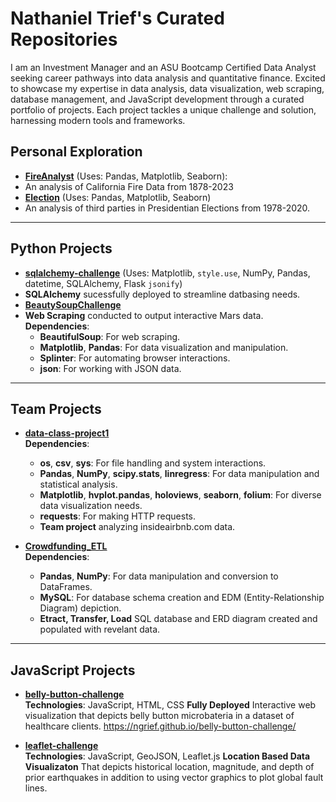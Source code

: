 # Nathaniel Trief's Curated Repositories
I am an Investment Manager and an ASU Bootcamp Certified Data Analyst seeking career pathways into data analysis and quantitative finance. Excited to showcase my expertise in data analysis, data visualization, web scraping, database management, and JavaScript development through a curated portfolio of projects. Each project tackles a unique challenge and solution, harnessing modern tools and frameworks.    

## Personal Exploration
- **[FireAnalyst](https://github.com/ngrief/FireAnalyst.git)** (Uses: Pandas, Matplotlib, Seaborn):
- An analysis of California Fire Data from 1878-2023
- **[Election](https://github.com/ngrief/Election.git)** (Uses: Pandas, Matplotlib, Seaborn)
- An analysis of third parties in Presidentian Elections from 1978-2020.

---

## Python Projects
- **[sqlalchemy-challenge](https://github.com/ngrief/sqlalchemy-challenge.git)** (Uses: Matplotlib, `style.use`, NumPy, Pandas, datetime, SQLAlchemy, Flask `jsonify`)
- **SQLAlchemy** sucessfully deployed to streamline datbasing needs. 
- **[BeautySoupChallenge](https://github.com/ngrief/BeautySoupChallenge.git)**  
- **Web Scraping** conducted to output interactive Mars data. 
  **Dependencies**:  
  - **BeautifulSoup**: For web scraping.
  - **Matplotlib**, **Pandas**: For data visualization and manipulation.
  - **Splinter**: For automating browser interactions.
  - **json**: For working with JSON data.

---

## Team Projects
- **[data-class-project1](https://github.com/ngrief/data-class-project1.git)**  
  **Dependencies**:  
  - **os**, **csv**, **sys**: For file handling and system interactions.
  - **Pandas**, **NumPy**, **scipy.stats**, **linregress**: For data manipulation and statistical analysis.
  - **Matplotlib**, **hvplot.pandas**, **holoviews**, **seaborn**, **folium**: For diverse data visualization needs.
  - **requests**: For making HTTP requests.
  - **Team project** analyzing insideairbnb.com data.  

- **[Crowdfunding_ETL](https://github.com/ngrief/Crowdfunding_ETL.git)**  
  **Dependencies**:  
  - **Pandas**, **NumPy**: For data manipulation and conversion to DataFrames.
  - **MySQL**: For database schema creation and EDM (Entity-Relationship Diagram) depiction.
  - **Etract, Transfer, Load** SQL database and ERD diagram created and populated with revelant data.  

---

## JavaScript Projects
- **[belly-button-challenge](https://github.com/ngrief/belly-button-challenge.git)**  
  **Technologies**: JavaScript, HTML, CSS
  **Fully Deployed** Interactive web visualization that depicts belly button microbateria in a dataset of healthcare clients. 
  https://ngrief.github.io/belly-button-challenge/

- **[leaflet-challenge](https://github.com/ngrief/leaflet-challenge.git)**  
  **Technologies**: JavaScript, GeoJSON, Leaflet.js
  **Location Based Data Visualizaton** That depicts historical location, magnitude, and depth of prior earthquakes in addition to using vector graphics to plot global fault lines. 
